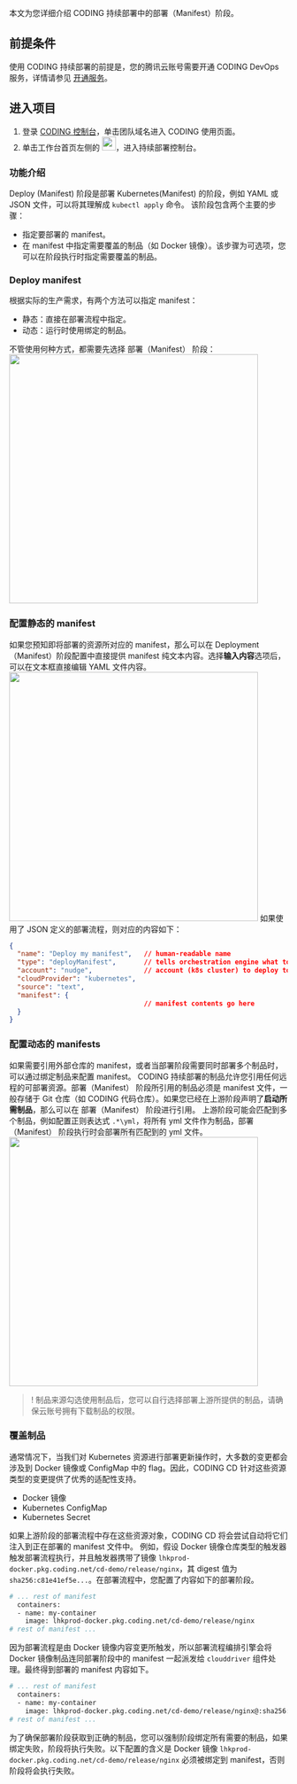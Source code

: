 本文为您详细介绍 CODING 持续部署中的部署（Manifest）阶段。

## 前提条件
使用 CODING 持续部署的前提是，您的腾讯云账号需要开通 CODING DevOps 服务，详情请参见 [开通服务](https://cloud.tencent.com/document/product/1159/44859)。 

## 进入项目
1. 登录 [CODING 控制台](https://console.cloud.tencent.com/coding)，单击团队域名进入 CODING 使用页面。
2. 单击工作台首页左侧的 <img src ="https://main.qcloudimg.com/raw/12230547b45d5eae85ad1c4fa86fba68.png" style ="width:25px;margin:0" data-nonescope="true">，进入持续部署控制台。

### 功能介绍
Deploy (Manifest) 阶段是部署 Kubernetes(Manifest) 的阶段，例如 YAML 或 JSON 文件，可以将其理解成 `kubectl apply` 命令。
该阶段包含两个主要的步骤：
-   指定要部署的 manifest。
-   在 manifest 中指定需要覆盖的制品（如 Docker 镜像）。该步骤为可选项，您可以在阶段执行时指定需要覆盖的制品。

### Deploy manifest
根据实际的生产需求，有两个方法可以指定 manifest：
-   静态：直接在部署流程中指定。
-   动态：运行时使用绑定的制品。

不管使用何种方式，都需要先选择 部署（Manifest） 阶段：
<img style="width:450px; max-width: inherit;" src="https://qcloudimg.tencent-cloud.cn/raw/1a1238a1faca89a815d9417d6ae14c10.png" />

### 配置静态的 manifest
如果您预知即将部署的资源所对应的 manifest，那么可以在 Deployment（Manifest）阶段配置中直接提供 manifest 纯文本内容。选择**输入内容**选项后，可以在文本框直接编辑 YAML 文件内容。
<img style="width:450px; max-width: inherit;" src="https://qcloudimg.tencent-cloud.cn/raw/b3c313ee7782e6da3b59bbd0c18564a2.png" />
如果使用了 JSON 定义的部署流程，则对应的内容如下：
```json
{
  "name": "Deploy my manifest",   // human-readable name
  "type": "deployManifest",       // tells orchestration engine what to run
  "account": "nudge",             // account (k8s cluster) to deploy to
  "cloudProvider": "kubernetes",
  "source": "text",
  "manifest": {
                                  // manifest contents go here
  }
}
```

### 配置动态的 manifests
如果需要引用外部仓库的 manifest，或者当部署阶段需要同时部署多个制品时，可以通过绑定制品来配置 manifest。
CODING 持续部署的制品允许您引用任何远程的可部署资源。部署（Manifest） 阶段所引用的制品必须是 manifest 文件，一般存储于 Git 仓库（如 CODING 代码仓库）。如果您已经在上游阶段声明了**启动所需制品**，那么可以在 部署（Manifest） 阶段进行引用。
上游阶段可能会匹配到多个制品，例如配置正则表达式 `.*\yml`，将所有 yml 文件作为制品，部署（Manifest） 阶段执行时会部署所有匹配到的 yml 文件。
<img style="width:450px; max-width: inherit;" src="https://qcloudimg.tencent-cloud.cn/raw/4269982d153e4172ea108ecca786c3fa.png" />
>!  制品来源勾选使用制品后，您可以自行选择部署上游所提供的制品，请确保云账号拥有下载制品的权限。

### 覆盖制品[](id:cover-products)
通常情况下，当我们对 Kubernetes 资源进行部署更新操作时，大多数的变更都会涉及到 Docker 镜像或 ConfigMap 中的 flag。因此，CODING CD 针对这些资源类型的变更提供了优秀的适配性支持。
-   Docker 镜像
-   Kubernetes ConfigMap
-   Kubernetes Secret

如果上游阶段的部署流程中存在这些资源对象，CODING CD 将会尝试自动将它们注入到正在部署的 manifest 文件中。
例如，假设 Docker 镜像仓库类型的触发器触发部署流程执行，并且触发器携带了镜像 `lhkprod-docker.pkg.coding.net/cd-demo/release/nginx`，其 digest 值为 `sha256:c81e41ef5e...`。在部署流程中，您配置了内容如下的部署阶段。
```dockerfile
# ... rest of manifest
  containers:
  - name: my-container
    image: lhkprod-docker.pkg.coding.net/cd-demo/release/nginx
# rest of manifest ...
```

因为部署流程是由 Docker 镜像内容变更所触发，所以部署流程编排引擎会将 Docker 镜像制品连同部署阶段中的 manifest 一起派发给 `clouddriver` 组件处理。最终得到部署的 manifest 内容如下。

```dockerfile
# ... rest of manifest
  containers:
  - name: my-container
    image: lhkprod-docker.pkg.coding.net/cd-demo/release/nginx@:sha256:c81e41ef5e...
# rest of manifest ...
```

为了确保部署阶段获取到正确的制品，您可以强制阶段绑定所有需要的制品，如果绑定失败，阶段将执行失败。以下配置的含义是 Docker 镜像 `lhkprod-docker.pkg.coding.net/cd-demo/release/nginx` 必须被绑定到 manifest，否则阶段将会执行失败。
